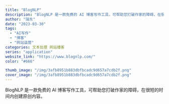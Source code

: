 ```yaml
---
title: "BlogNLP"
description: "BlogNLP 是一款免费的 AI 博客写作工具，可帮助您打破作家的障碍，在很短的时间内创建原创内容。"
author: "瑞东"
date: "2023-03-30"
tags:
  - "AI写作"
  - "博客"
  - "网站运营"
categories: 文本处理 网站播客
series: "application"
website_link: "https://www.blognlp.com/"
color: "#666"

thumb_image: "/img/3afb8951b883dbfbcadc9d657a7cdb2f.png"
cover_image: "/img/3afb8951b883dbfbcadc9d657a7cdb2f.png"
---
```


BlogNLP 是一款免费的 AI 博客写作工具，可帮助您打破作家的障碍，在很短的时间内创建原创内容。